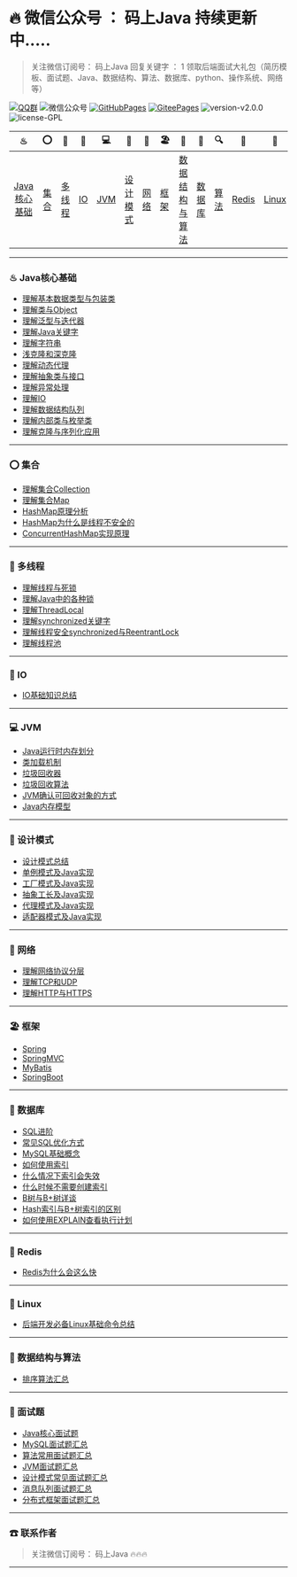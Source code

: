 # 🔥 微信公众号 ： 码上Java     持续更新中.....



> 关注微信订阅号： 码上Java 回复关键字 ： 1 领取后端面试大礼包（简历模板、面试题、Java、数据结构、算法、数据库、python、操作系统、网络等）

[![QQ群](https://img.shields.io/badge/QQ%E7%BE%A4-660108379-yellowgreen.svg)](https://jq.qq.com/?_wv=1027&k=5HPYvQk)
![微信公众号](https://img.shields.io/badge/微信公众号-码上Java-yellowgreen.svg)
[![GitHubPages](https://img.shields.io/badge/在线阅读-GitHubPages-yellowgreen.svg)](https://msjavacoder.github.io/msJava)
[![GiteePages](https://img.shields.io/badge/在线阅读-GiteePages-yellowgreen.svg)](https://msjavacoder.gitee.io/msjava)
![version-v2.0.0](https://img.shields.io/badge/version-v1.0.0-green.svg)
![license-GPL](https://img.shields.io/badge/license-GPL-blue.svg)

|                ♨                |        ⭕        |               🔐                |      💈      |       💻       |            🚏            | 🔭               | 🏖               |                  📰                  |          📮          |             🔍             |         🗽         | 🚀                 |          🌈          |            ☎            |
| :-----------------------------: | :-------------: | :----------------------------: | :---------: | :-----------: | :---------------------: | --------------- | --------------- | :---------------------------------: | :-----------------: | :-----------------------: | :---------------: | ----------------- | :-----------------: | :---------------------: |
| [Java核心基础](#♨-java核心基础) | [集合](#⭕-集合) | [多线程](#%f0%9f%94%90-多线程) | [IO](#💈-io) | [JVM](#💻-jvm) | [设计模式](#🚏-设计模式) | [网络](#🔭-网络) | [框架](#🏖-框架) | [数据结构与算法](#📰-数据结构与算法) | [数据库](#📰-数据库) | [算法](#📰-数据结构与算法) | [Redis](#🗽-redis) | [Linux](#🚀-linux) | [面试题](#🌈-面试题) | [联系作者](#☎-联系作者) |

---

### ♨  Java核心基础

- [理解基本数据类型与包装类](https://github.com/msJavaCoder/msJava/blob/master/docs/java/理解基本数据类型与包装类.md)
- [理解类与Object](https://github.com/msJavaCoder/msJava/blob/master/docs/java/理解类与Object.md)
- [理解泛型与迭代器](https://github.com/msJavaCoder/msJava/blob/master/docs/java/理解泛型与迭代器.md)
- [理解Java关键字](https://github.com/msJavaCoder/msJava/blob/master/docs/java/Java关键字理解.md)
- [理解字符串](https://github.com/msJavaCoder/msJava/blob/master/docs/java/深入理解字符串.md)
- [浅克隆和深克隆](https://github.com/msJavaCoder/msJava/blob/master/docs/java/浅克隆和深克隆.md)
- [理解动态代理](https://github.com/msJavaCoder/msJava/blob/master/docs/java//理解动态代理.md)
- [理解抽象类与接口](https://github.com/msJavaCoder/msJava/blob/master/docs/java//理解抽象类与接口.md)
- [理解异常处理](https://github.com/msJavaCoder/msJava/blob/master/docs/java//理解异常处理.md)
- [理解IO](https://github.com/msJavaCoder/msJava/blob/master/docs/java//IO.md)
- [理解数据结构队列](https://github.com/msJavaCoder/msJava/blob/master/docs/java//理解数据结构队列.md)
- [理解内部类与枚举类](https://github.com/msJavaCoder/msJava/blob/master/docs/java//各种内部类和枚举类.md)
- [理解克隆与序列化应用](https://github.com/msJavaCoder/msJava/blob/master/docs/java//理解克隆与序列化应用.md)


---

### ⭕  集合

- [理解集合Collection](https://github.com/msJavaCoder/msJava/blob/master/docs/java/理解集合Collection.md)
- [理解集合Map](https://github.com/msJavaCoder/msJava/blob/master/docs/java/理解集合Map.md)
- [HashMap原理分析](https://github.com/msJavaCoder/msJava/blob/master/docs/java/HashMap原理分析.md)
- [HashMap为什么是线程不安全的](https://github.com/msJavaCoder/msJava/blob/master/docs/java/HashMap为什么是线程不安全的.md)
- [ConcurrentHashMap实现原理](https://github.com/msJavaCoder/msJava/blob/master/docs/java/ConcurrentHashMap实现原理.md)

---


### 🔐  多线程
- [理解线程与死锁](https://github.com/msJavaCoder/msJava/blob/master/docs/java/理解线程与死锁.md)
- [理解Java中的各种锁](https://github.com/msJavaCoder/msJava/blob/master/docs/java/理解Java中的各种锁.md)
- [理解ThreadLocal](https://github.com/msJavaCoder/msJava/blob/master/docs/java/理解ThreadLocal.md)
- [理解synchronized关键字](https://github.com/msJavaCoder/msJava/blob/master/docs/java/理解synchronized关键字.md)
- [理解线程安全synchronized与ReentrantLock](https://github.com/msJavaCoder/msJava/blob/master/docs/java/理解线程安全synchronized与ReentrantLock.md)
- [理解线程池](https://github.com/msJavaCoder/msJava/blob/master/docs/java/理解线程池.md)

---


### 💈  IO
- [IO基础知识总结](https://github.com/msJavaCoder/msJava/blob/master/docs/java/IO基础知识总结.md)
---

### 💻  JVM
- [Java运行时内存划分](https://github.com/msJavaCoder/msJava/blob/master/docs/jvm/Java运行时内存划分.md)
- [类加载机制](https://github.com/msJavaCoder/msJava/blob/master/docs/jvm/类加载机制.md)
- [垃圾回收器](https://github.com/msJavaCoder/msJava/blob/master/docs/jvm/垃圾回收器.md)
- [垃圾回收算法](https://github.com/msJavaCoder/msJava/blob/master/docs/jvm/垃圾回收算法.md)
- [JVM确认可回收对象的方式](https://github.com/msJavaCoder/msJava/blob/master/docs/jvm/JVM确认可回收对象的方式.md)
- [Java内存模型](https://github.com/msJavaCoder/msJava/blob/master/docs/jvm/Java内存模型.md)

---


### 🚏  设计模式
- [设计模式总结](https://github.com/msJavaCoder/msJava/blob/master/设计模式/设计模式总结.md)
- [单例模式及Java实现](https://github.com/msJavaCoder/msJava/blob/master/设计模式/设计模式总结.md)
- [工厂模式及Java实现](https://github.com/msJavaCoder/msJava/blob/master/设计模式/设计模式总结.md)
- [抽象工长及Java实现](https://github.com/msJavaCoder/msJava/blob/master/设计模式/设计模式总结.md)
- [代理模式及Java实现](https://github.com/msJavaCoder/msJava/blob/master/设计模式/设计模式总结.md)
- [适配器模式及Java实现](https://github.com/msJavaCoder/msJava/blob/master/设计模式/设计模式总结.md)

---

### 🔭  网络

-  [理解网络协议分层](https://github.com/msJavaCoder/msJava/blob/master/docs/network/理解网络协议分层.md)
-  [理解TCP和UDP](https://github.com/msJavaCoder/msJava/blob/master/docs/network/理解TCP和UDP.md)
-  [理解HTTP与HTTPS](https://github.com/msJavaCoder/msJava/blob/master/docs/network/理解HTTP与HTTPS.md)

---

### 🏖  框架
- [Spring](https://github.com/msJavaCoder/msJava/blob/master/docs/框架/Spring.md)
- [SpringMVC](https://github.com/msJavaCoder/msJava/blob/master/docs/框架/SpringMVC.md)
- [MyBatis](https://github.com/msJavaCoder/msJava/blob/master/docs/框架/MyBatis.md)
- [SpringBoot](https://github.com/msJavaCoder/msJava/blob/master/docs/框架/SpringBoot.md)
---

### 📰  数据库
- [SQL进阶](https://github.com/msJavaCoder/msJava/blob/master/docs/network/SQL进阶.md)
- [常见SQL优化方式](https://github.com/msJavaCoder/msJava/blob/master/docs/network/常见SQL优化方式.md)
- [MySQL基础概念](https://github.com/msJavaCoder/msJava/blob/master/docs/network/MySQL.md)
- [如何使用索引](https://github.com/msJavaCoder/msJava/blob/master/docs/network/如何使用索引.md)
- [什么情况下索引会失效](https://github.com/msJavaCoder/msJava/blob/master/docs/network/什么情况下索引会失效.md)
- [什么时候不需要创建索引](https://github.com/msJavaCoder/msJava/blob/master/docs/network/什么时候不需要创建索引.md)
- [B树与B+树详谈](https://github.com/msJavaCoder/msJava/blob/master/docs/network/B树与B+树详谈.md)
- [Hash索引与B+树索引的区别](https://github.com/msJavaCoder/msJava/blob/master/docs/network/Hash索引与B+树索引的区别.md)
- [如何使用EXPLAIN查看执行计划](https://github.com/msJavaCoder/msJava/blob/master/docs/network/如何使用EXPLAIN查看执行计划.md)
---

### 🗽  Redis

- [Redis为什么会这么快](https://github.com/msJavaCoder/msJava/blob/master/docs/Redis/Redis为什么会这么快.md)

---

### 🚀  Linux
- [后端开发必备Linux基础命令总结](https://github.com/msJavaCoder/msJava/blob/master/Linux/后端开发必备Linux基础命令总结.md)

---

### 📰  数据结构与算法
- [排序算法汇总](https://github.com/msJavaCoder/msJava/blob/master/docs/算法/排序算法汇总.md)

---

### 🌈  面试题
- [Java核心面试题](https://github.com/msJavaCoder/msJava/blob/master/docs/面试题/Java核心面试题汇总.md)
- [MySQL面试题汇总](https://github.com/msJavaCoder/msJava/blob/master/docs/面试题/MySQL面试题汇总.md)
- [算法常用面试题汇总](https://github.com/msJavaCoder/msJava/blob/master/docs/面试题/算法常用面试题汇总.md)
- [JVM面试题汇总](https://github.com/msJavaCoder/msJava/blob/master/docs/面试题/JVM面试题汇总.md)
- [设计模式常见面试题汇总](https://github.com/msJavaCoder/msJava/blob/master/docs/面试题/设计模式常见面试题汇总.md)
- [消息队列面试题汇总](https://github.com/msJavaCoder/msJava/blob/master/docs/面试题/消息队列面试题汇总.md)
- [分布式框架面试题汇总](https://github.com/msJavaCoder/msJava/blob/master/docs/面试题/分布式框架面试题汇总.md)

---


### ☎  联系作者

> 关注微信订阅号： 码上Java  🔥🔥🔥

---


